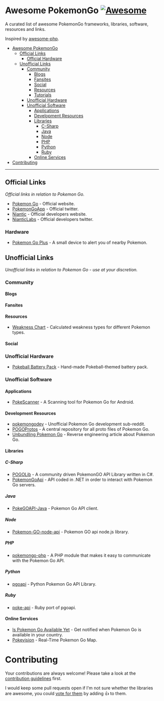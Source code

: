 # Awesome PokemonGo [![Awesome](https://cdn.rawgit.com/sindresorhus/awesome/d7305f38d29fed78fa85652e3a63e154dd8e8829/media/badge.svg)](https://github.com/sindresorhus/awesome)

A curated list of awesome PokemonGo frameworks, libraries, software, resources and links.

Inspired by [awesome-php](https://github.com/ziadoz/awesome-php).

- [Awesome PokemonGo](#awesome-pokemongo)
    - [Official Links](#official-links)
      - [Official Hardware](#official-hardware)
    - [Unofficial Links](#unofficial-links)
      - [Community](#community)
        - [Blogs](#blogs)
        - [Fansites](#fansites)
        - [Social](#social)
        - [Resources](#resources)
        - [Tutorials](#tutorials)
      - [Unofficial Hardware](#unofficial-hardware)
      - [Unofficial Software](#unofficial-software)
        - [Applications](#applicatons)
        - [Development Resources](#development-resources)
        - [Libraries](#libraries)
          - [C-Sharp](#c-sharp)
          - [Java](#java)
          - [Node](#node)
          - [PHP](#php)
          - [Python](#python)
          - [Ruby](#ruby)
        - [Online Services](#online-services)
- [Contributing](#contributing)

- - -

## Official Links

*Official links in relation to Pokemon Go.*

* [Pokemon Go](http://www.pokemongo.com/) - Official website.
* [PokemonGoApp](https://twitter.com/PokemonGoApp) - Official twitter.
* [Niantic](https://nianticlabs.com/) - Official developers website.
* [NianticLabs](https://twitter.com/NianticLabs) - Official developers twitter.

### Hardware

* [Pokemon Go Plus](http://www.pokemongo.com/pokemon-go-plus/) - A small device to alert you of nearby Pokemon.


## Unofficial Links

*Unofficial links in relation to Pokemon Go - use at your discretion.*

### Community

#### Blogs

#### Fansites

#### Resources

* [Weakness Chart](https://i.redd.it/oy7lrixl8r9x.png) - Calculated weakness types for different Pokemon types.

#### Social



### Unofficial Hardware

* [Pokeball Battery Pack](https://www.etsy.com/listing/466681155/hand-made-pokeball-themed-battery-pack) - Hand-made Pokeball-themed battery pack.

### Unofficial Software

#### Applications

* [PokeScanner](https://github.com/BrianEstrada/PokeScanner) - A Scanning tool for Pokemon Go for Android.

#### Development Resources

* [pokemongodev](https://www.reddit.com/r/pokemongodev) - Unofficial Pokemon Go development sub-reddit.
* [POGOProtos](https://github.com/AeonLucid/POGOProtos) - A central repository for all proto files of Pokemon Go.
* [Unbundling Pokemon Go](https://applidium.com/en/news/unbundling_pokemon_go/) - Reverse engineering article about Pokemon Go.

#### Libraries

##### C-Sharp

* [POGOLib](https://github.com/AeonLucid/POGOLib) - A community driven PokemonGO API Library written in C#.
* [PokemonGoApi](https://github.com/ernilos/PokemonGoApi) - API coded in .NET in order to interact with Pokemon Go servers.

##### Java

* [PokeGOAPI-Java](https://github.com/Grover-c13/PokeGOAPI-Java) - Pokemon Go API client.

##### Node

* [Pokemon-GO-node-api](https://github.com/Armax/Pokemon-GO-node-api) - Pokemon GO api node.js library.

##### PHP

* [pokemongo-php](https://github.com/skiplagged/pokemongo-php) - A PHP module that makes it easy to communicate with the Pokemon Go API.

##### Python

* [pgoapi](https://github.com/tejado/pgoapi) - Python Pokemon Go API Library.

##### Ruby

* [poke-api](https://github.com/nabeelamjad/poke-api) - Ruby port of pgoapi.

#### Online Services

* [Is Pokemon Go Available Yet](https://www.ispokemongoavailableyet.com) - Get notified when Pokemon Go is available in your country.
* [Pokevision](https://pokevision.com/) - Real-Time Pokemon Go Map.


# Contributing

Your contributions are always welcome! Please take a look at the [contribution guidelines](https://github.com/keyphact/awesome-pokemongo/blob/master/CONTRIBUTING.md) first.

I would keep some pull requests open if I'm not sure whether the libraries are awesome, you could [vote for them](https://github.com/keyphact/awesome-pokemongo/pulls) by adding :+1: to them.
